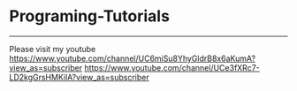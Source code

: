 # Programing-Tutorials
------------------------------------------------------------------------------------------------------------------------------------------
Please visit my youtube https://www.youtube.com/channel/UC6miSu8YhyGldrB8x6aKumA?view_as=subscriber
https://www.youtube.com/channel/UCe3fXRc7-LD2kgGrsHMKilA?view_as=subscriber
